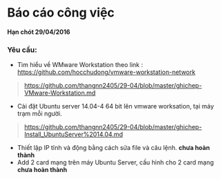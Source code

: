 # Báo cáo công việc
**Hạn chót 29/04/2016**

### Yêu cầu:
- Tìm hiểu về WMware Workstation theo link : https://github.com/hocchudong/vmware-workstation-network

> https://github.com/thangnn2405/29-04/blob/master/ghichep-VMware-Workstation.md

- Cài đặt Ubuntu server 14.04-4 64 bit lên vmware worksation, tại máy trạm mỗi người.

> https://github.com/thangnn2405/29-04/blob/master/ghichep-Install_UbuntuServer%2014.04.md 

- Thiết lập IP tĩnh và động bằng cách sửa file và câu lệnh. **chưa hoàn thành**
- Add 2 card mạng trên máy Ubuntu Server, cấu hình cho 2 card mạng  **chưa hoàn thành**

